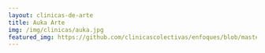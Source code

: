 ```yaml
---
layout: clinicas-de-arte
title: Auka Arte
img: /img/clinicas/auka.jpg
featured_img: https://github.com/clinicascolectivas/enfoques/blob/master/clinicas/2015/auka-arte/flyer-auka-arte.jpg?raw=true
---
```


